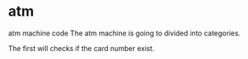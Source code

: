 # atm
 atm machine code
The atm machine is going to divided into categories.

The first will checks if the card number exist.
